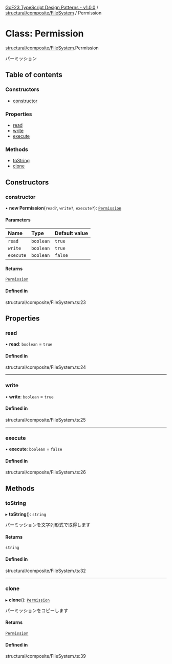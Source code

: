 [GoF23 TypeScript Design Patterns - v1.0.0](../README.md) / [structural/composite/FileSystem](../modules/structural_composite_FileSystem.md) / Permission

# Class: Permission

[structural/composite/FileSystem](../modules/structural_composite_FileSystem.md).Permission

パーミッション

## Table of contents

### Constructors

- [constructor](structural_composite_FileSystem.Permission.md#constructor)

### Properties

- [read](structural_composite_FileSystem.Permission.md#read)
- [write](structural_composite_FileSystem.Permission.md#write)
- [execute](structural_composite_FileSystem.Permission.md#execute)

### Methods

- [toString](structural_composite_FileSystem.Permission.md#tostring)
- [clone](structural_composite_FileSystem.Permission.md#clone)

## Constructors

### constructor

• **new Permission**(`read?`, `write?`, `execute?`): [`Permission`](structural_composite_FileSystem.Permission.md)

#### Parameters

| Name | Type | Default value |
| :------ | :------ | :------ |
| `read` | `boolean` | `true` |
| `write` | `boolean` | `true` |
| `execute` | `boolean` | `false` |

#### Returns

[`Permission`](structural_composite_FileSystem.Permission.md)

#### Defined in

structural/composite/FileSystem.ts:23

## Properties

### read

• **read**: `boolean` = `true`

#### Defined in

structural/composite/FileSystem.ts:24

___

### write

• **write**: `boolean` = `true`

#### Defined in

structural/composite/FileSystem.ts:25

___

### execute

• **execute**: `boolean` = `false`

#### Defined in

structural/composite/FileSystem.ts:26

## Methods

### toString

▸ **toString**(): `string`

パーミッションを文字列形式で取得します

#### Returns

`string`

#### Defined in

structural/composite/FileSystem.ts:32

___

### clone

▸ **clone**(): [`Permission`](structural_composite_FileSystem.Permission.md)

パーミッションをコピーします

#### Returns

[`Permission`](structural_composite_FileSystem.Permission.md)

#### Defined in

structural/composite/FileSystem.ts:39
